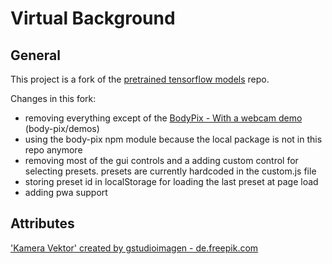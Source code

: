 # Virtual Background
## General
This project is a fork of the [pretrained tensorflow models](https://github.com/tensorflow/tfjs-models) repo.

Changes in this fork:
- removing everything except of the [BodyPix - With a webcam demo](https://storage.googleapis.com/tfjs-models/demos/body-pix/index.html) (body-pix/demos)
- using the body-pix npm module because the local package is not in this repo anymore
- removing most of the gui controls and a adding custom control for selecting presets. presets are currently hardcoded in the custom.js file
- storing preset id in localStorage for loading the last preset at page load
- adding pwa support

## Attributes
['Kamera Vektor' created by gstudioimagen - de.freepik.com](https://de.freepik.com/vektoren/kamera)
